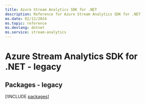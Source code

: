 ```yaml
---
title: Azure Stream Analytics SDK for .NET
description: Reference for Azure Stream Analytics SDK for .NET
ms.date: 02/12/2024
ms.topic: reference
ms.devlang: dotnet
ms.service: stream-analytics
---
```

# Azure Stream Analytics SDK for .NET - legacy
## Packages - legacy
[!INCLUDE [packages](stream-analytics-index.md)]